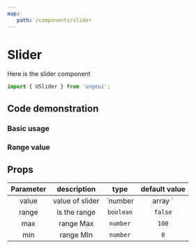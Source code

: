 ```yaml
---
map:
   path: /components/slider
---
```


# Slider

Here is the slider component

```js
import { USlider } from 'ungeui';
```

## Code demonstration

### Basic usage

<demo src="./demo/base.vue"
 language="vue"
 title="basic usage"
 desc="define boundary by Max and Min">
</demo>

### Range value

<demo src="./demo/double.vue"
 language="vue"
 title="basic usage"
 desc="when value is an array and range is true, the range value can be obtained">
</demo>

## Props

| Parameter | description | type | default value|
| :---: | :------: | :-------: | :---------: |
| value | value of slider | `number | array ` | `0` |
| range | is the range | `boolean` | `false` |
| max | range Max | `number` | `100` |
| min | range MIn | `number` | `0` |